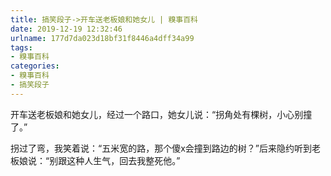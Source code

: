 ```yaml
---
title: 搞笑段子->开车送老板娘和她女儿 | 糗事百科
date: 2019-12-19 12:32:46
urlname: 177d7da023d18bf31f8446a4dff34a99
tags: 
- 糗事百科
categories:
- 糗事百科
- 搞笑段子
---
```

开车送老板娘和她女儿，经过一个路口，她女儿说：“拐角处有棵树，小心别撞了。”

拐过了弯，我笑着说：“五米宽的路，那个傻x会撞到路边的树？”后来隐约听到老板娘说：“别跟这种人生气，回去我整死他。”


